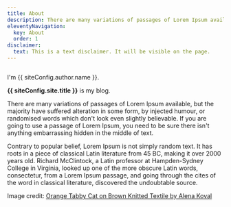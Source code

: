 ```yaml
---
title: About
description: There are many variations of passages of Lorem Ipsum available.
eleventyNavigation:
  key: About
  order: 1
disclaimer:
  text: This is a text disclaimer. It will be visible on the page.
---
```


<img src="/images/avatar-512x512.png" alt="" class="myphoto" />

I'm {{ siteConfig.author.name }}.

**{{ siteConfig.site.title }}** is my blog.

There are many variations of passages of Lorem Ipsum available, but the majority have suffered alteration in some form, by injected humour, or randomised words which don't look even slightly believable. If you are going to use a passage of Lorem Ipsum, you need to be sure there isn't anything embarrassing hidden in the middle of text.

Contrary to popular belief, Lorem Ipsum is not simply random text. It has roots in a piece of classical Latin literature from 45 BC, making it over 2000 years old. Richard McClintock, a Latin professor at Hampden-Sydney College in Virginia, looked up one of the more obscure Latin words, consectetur, from a Lorem Ipsum passage, and going through the cites of the word in classical literature, discovered the undoubtable source.

Image credit: [Orange Tabby Cat on Brown Knitted Textile by Alena Koval](https://www.pexels.com/photo/orange-tabby-cat-on-brown-knitted-textile-982300/)
